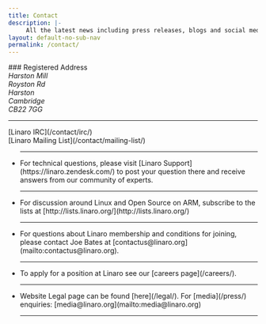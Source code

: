 ```yaml
---
title: Contact
description: |-
     All the latest news including press releases, blogs and social media as well as Linaro events.
layout: default-no-sub-nav
permalink: /contact/
---
```

<div class="row">

<div class="col-sm-4" markdown="1">
### Registered Address
<address>
Harston Mill <br>
Royston Rd <br>
Harston <br>
Cambridge <br>
CB22 7GG <br>
</address>

<hr>

<div class="col-xs-6 text-center" markdown="1">
[Linaro IRC](/contact/irc/)
</div>

<div class="col-xs-6 text-center" markdown="1">
[Linaro Mailing List](/contact/mailing-list/)
</div>



<ul class="list-unstyled">
<hr>
<li markdown="1">
For technical questions, please visit [Linaro Support](https://linaro.zendesk.com/) to post your question there and receive answers from our community of experts.
</li><hr>
<li markdown="1">
For discussion around Linux and Open Source on ARM, subscribe to the lists at [http://lists.linaro.org/](http://lists.linaro.org/)
</li><hr>
<li markdown="1">
For questions about Linaro membership and conditions for joining, please contact Joe Bates at [contactus@linaro.org](mailto:contactus@linaro.org).
</li><hr>
<li markdown="1">
To apply for a position at Linaro see our [careers page](/careers/).
</li><hr>
<li markdown="1">
Website Legal page can be found [here](/legal/). For [media](/press/) enquiries:  [media@linaro.org](mailto:media@linaro.org)
</li><hr>
</ul>

</div>
<div class="col-sm-8">
<div class="cognito">
    <script src="https://services.cognitoforms.com/s/KvRQmIn2dku6k6gGP711jw"></script>
    <script>
    Cognito.load("forms", { id: "7", entry: {
        "PageUrl": "{{site.url}}{{page.url}}" ,
        "RedirectUrl" : "{{site.url}}/thank-you/?ref={{page.url}}"
    }});
    </script>
</div>
</div>
</div>
